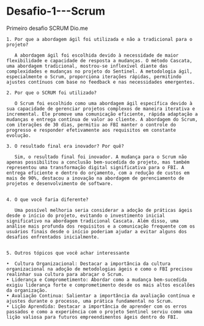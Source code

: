 # Desafio-1---Scrum
Primeiro desafio SCRUM Dio.me

    1. Por que a abordagem ágil foi utilizada e não a tradicional para o projeto?
       
       A abordagem ágil foi escolhida devido à necessidade de maior flexibilidade e capacidade de resposta a mudanças. O método Cascata, uma abordagem tradicional, mostrou-se inflexível diante das complexidades e mudanças no projeto do Sentinel. A metodologia ágil, especialmente o Scrum, proporciona iterações rápidas, permitindo ajustes contínuos com base no feedback e nas necessidades emergentes.

    2. Por que o SCRUM foi utilizado?
       
       O Scrum foi escolhido como uma abordagem ágil específica devido à sua capacidade de gerenciar projetos complexos de maneira iterativa e incremental. Ele promove uma comunicação eficiente, rápida adaptação a mudanças e entrega contínua de valor ao cliente. A abordagem do Scrum, com iterações de 30 dias, permitiu ao FBI manter o controle do progresso e responder efetivamente aos requisitos em constante evolução.

    3. O resultado final era inovador? Por quê?
       
       Sim, o resultado final foi inovador. A mudança para o Scrum não apenas possibilitou a conclusão bem-sucedida do projeto, mas também representou uma transformação digital significativa para o FBI. A entrega eficiente e dentro do orçamento, com a redução de custos em mais de 90%, destacou a inovação na abordagem de gerenciamento de projetos e desenvolvimento de software.


    4. O que você faria diferente?
       
       Uma possível melhoria seria considerar a adoção de práticas ágeis desde o início do projeto, evitando o investimento inicial significativo na abordagem tradicional Cascata. Além disso, uma análise mais profunda dos requisitos e a comunicação frequente com os usuários finais desde o início poderiam ajudar a evitar alguns dos desafios enfrentados inicialmente.


    5. Outros tópicos que você achar interessante
       
    •  Cultura Organizacional: Destacar a importância da cultura organizacional na adoção de metodologias ágeis e como o FBI precisou realinhar sua cultura para abraçar o Scrum.
    • Liderança e Comprometimento: Abordar como a mudança bem-sucedida exigiu liderança forte e comprometimento desde os mais altos escalões da organização. 
    • Avaliação Continua: Salientar a importância da avaliação contínua e ajustes durante o processo, uma prática fundamental no Scrum. 
    • Lição Aprendida: Destacar a importância de aprender com os erros passados e como a experiência com o projeto Sentinel serviu como uma lição valiosa para futuros empreendimentos ágeis dentro do FBI.
